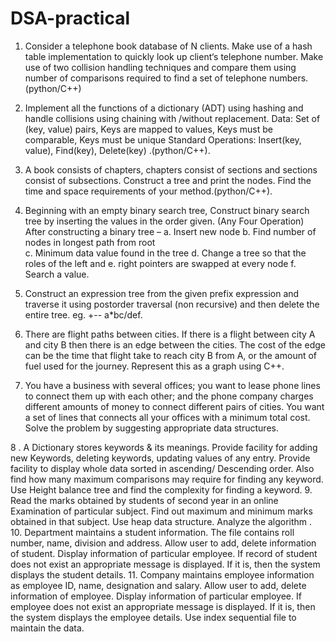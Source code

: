 # DSA-practical
1.	Consider a telephone book database of N clients. Make use of a hash table implementation to  quickly look up client‘s telephone number. Make use of two collision handling techniques and compare them using number of comparisons required to find a set of telephone numbers.(python/C++)

2.	Implement all the functions of a dictionary (ADT) using hashing and handle collisions using chaining with /without replacement. Data: Set of (key, value) pairs, Keys are mapped to values, Keys must be comparable, Keys must be unique Standard Operations: Insert(key, value),  Find(key), Delete(key) .(python/C++).

3.	A book consists of chapters, chapters consist of sections and sections consist of subsections. Construct a tree and print the nodes. Find the time and space requirements of your method.(python/C++).

4.	Beginning with an empty binary search tree, Construct binary search tree by inserting the values in the order given. (Any Four Operation) After constructing a binary tree – 
a.	Insert new node
b.	Find number of nodes in longest path from root  
c.	Minimum data value found in the tree
d.	Change a tree so that the roles of the left and
e.	right pointers are swapped at every node
f.	Search a value.
   
5.	Construct an expression tree from the given prefix expression and traverse it using postorder traversal (non recursive) and then delete the entire tree. eg. +-- a*bc/def.

6.	There are flight paths between cities. If there is a flight between city A and city B then there is an edge between the cities. The cost of the edge can be the time that flight take to reach city B from A, or the amount of fuel used for the journey. Represent this as a graph using C++.

7.	You have a business with several offices; you want to lease phone lines to connect them up with each other; and the phone company charges different amounts of money to connect different pairs of cities. You want a set of lines that connects all your offices with a minimum total cost. Solve the problem by suggesting appropriate data structures.

 8 . A Dictionary stores keywords & its meanings. Provide facility for adding new  Keywords, deleting keywords, updating values of any entry. Provide facility to display whole data sorted in ascending/ Descending order. Also find how many maximum comparisons may require for finding any keyword. Use Height balance tree and find the complexity for finding a keyword.
9. Read the marks obtained by students of second year in an online Examination of particular subject. Find out maximum and minimum marks obtained in that subject. Use heap data structure. Analyze the algorithm .
10. Department maintains a student information. The file contains roll number, name, division and address. Allow user to add, delete information of student. Display information of particular employee. If record of student does not exist an appropriate message is displayed. If it is, then the system displays the student details.
11. Company maintains employee information as employee ID, name, designation and salary. Allow user to add, delete information of employee. Display information of particular employee. If employee does not exist an appropriate message is displayed. If it is, then the system displays the employee details. Use index sequential file to maintain the data.
